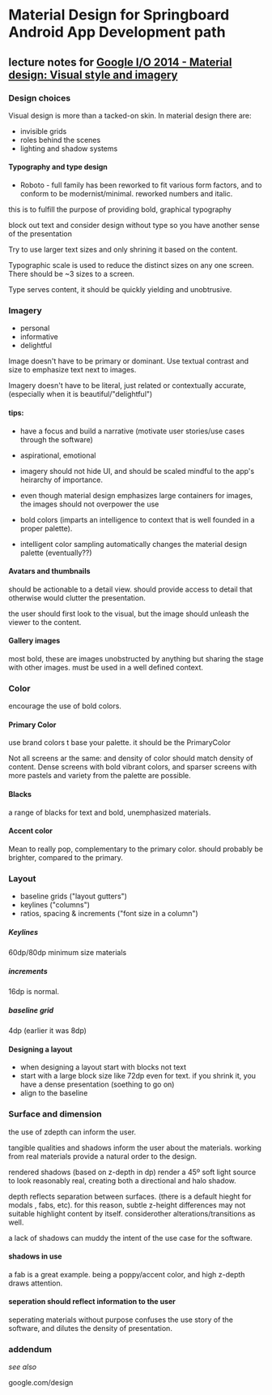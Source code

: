 # Material Design for Springboard Android App Development path
## lecture notes for [Google I/O 2014 - Material design: Visual style and imagery](https://www.youtube.com/watch?v=ctzWKRlTYHQ)

### Design choices

Visual design is more than a tacked-on skin. In material design there are:

* invisible grids
* roles behind the scenes
* lighting and shadow systems

#### Typography and type design

* Roboto - full family
has been reworked to fit various form factors, and to conform to be modernist/minimal. reworked numbers and italic.

this is to fulfill the purpose of providing bold, graphical typography

block out text and consider design without type so you have another sense of the presentation

Try to use larger text sizes and only shrining it based on the content.

Typographic scale is used to reduce the distinct sizes on any one screen. There should be ~3 sizes to a screen.

Type serves content, it should be quickly yielding and unobtrusive.

### Imagery

* personal
* informative
* delightful

Image doesn't have to be primary or dominant. Use textual contrast and size to emphasize text next to images.

Imagery doesn't have to be literal, just related or contextually accurate, (especially when it is beautiful/"delightful")

#### tips:
* have a focus and build a narrative (motivate user stories/use cases through the software)
- aspirational, emotional
* imagery should not hide UI, and should be scaled mindful to the app's heirarchy of importance.
- even though material design emphasizes large containers for images, the images should not overpower the use
* bold colors (imparts an intelligence to context that is well founded in a proper palette).
- intelligent color sampling automatically changes the material design palette (eventually??)

#### Avatars and thumbnails

should be actionable to a detail view. should provide access to detail that otherwise would clutter the presentation.

the user should first look to the visual, but the image should unleash the viewer to the content.

#### Gallery images

most bold, these are images unobstructed by anything but sharing the stage with other images. must be used in a well defined context.

### Color

encourage the use of bold colors.

#### Primary Color
use brand colors t base your palette. it should be the PrimaryColor

Not all screens ar the same: and density of color should match density of content. Dense screens with bold vibrant colors, and sparser screens with more pastels and variety from the palette are possible.

#### Blacks

a range of blacks for text and bold, unemphasized materials.

#### Accent color

Mean to really pop, complementary to the primary color. should probably be brighter, compared to the primary.

### Layout

* baseline grids ("layout gutters")
* keylines ("columns")
* ratios, spacing & increments ("font size in a column")

##### Keylines
60dp/80dp minimum size materials

##### increments
16dp is normal.

##### baseline grid
4dp (earlier it was 8dp)

#### Designing a layout

* when designing a layout start with blocks not text
* start with a large block size like 72dp even for text. if you shrink it, you have a dense presentation (soething to go on)
* align to the baseline

### Surface and dimension

the use of zdepth can inform the user.

tangible qualities and shadows inform the user about the materials. working from real materials provide a natural order to the design.

rendered shadows (based on z-depth in dp) render a 45º soft light source to look reasonably real, creating both a directional and halo shadow.

depth reflects separation between surfaces. (there is a default hieght for modals , fabs, etc). for this reason, subtle z-height differences may not suitable highlight content by itself. considerother alterations/transitions as well.

a lack of shadows can muddy the intent of the use case for the software.

#### shadows in use
a fab is a great example. being a poppy/accent color, and high z-depth draws attention.

#### seperation should reflect information to the user

seperating materials without purpose confuses the use story of the software, and dilutes the density of presentation.

### addendum
_see also_

google.com/design